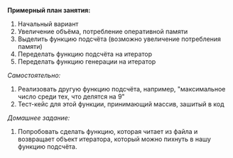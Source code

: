 **Примерный план занятия:**

1. Начальный вариант
2. Увеличение объёма, потребление оперативной памяти
3. Выделить функцию подсчёта (возможно увеличение потребления памяти)
4. Переделать функцию подсчёта на итератор
5. Переделать функцию генерации на итератор

*Самостоятельно:*
1. Реализовать другую функцию подсчёта, например, "максимальное число среди тех, что делятся на 9"
2. Тест-кейс для этой функции, принимающий массив, зашитый в код

*Домашнее задание:*
1. Попробовать сделать функцию, которая читает из файла и возвращает объект итератора, который можно пихнуть в нашу функцию подсчёта.


